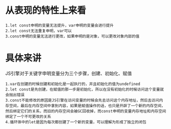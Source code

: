 # 从表现的特性上来看

    1.let const申明的变量无法提升，var申明的变量会进行提升
    2.let const无法重复申明，var可以
    3.const申明的变量无法进行更改，如果申明的是对象，可以更改对象内部的值

# 具体来讲

JS引擎对于关键字申明变量分为三个步骤，创建、初始化、赋值

    1.var在创建的时候创建和初始化是一起执行的，并且初始化的值为undefined
    2.let const是先创建，在赋值的那一步是初始化，所以在没有初始化的时候访问这个变量就会抛出错误
    3.const不能修改的原因是JS引擎在访问变量的时候会先去访问这个内存地址，然后去访问内存空间，最后在内存空间中拿到内容，如果是赋值操作的话，也只是开辟了一个新的内存空间，然后绑定它们的关系，而旧的内存空间会被GC回收掉，而const申明的变量内存地址和内存空间绑定了一个不可更改的关系
    4.循环体中的let是因为每次都创建了一个新的变量，可以理解为形成了独立的闭包
